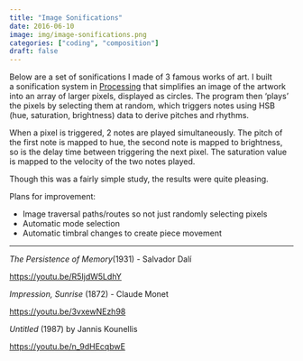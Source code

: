 ```yaml
---
title: "Image Sonifications"
date: 2016-06-10
image: img/image-sonifications.png
categories: ["coding", "composition"]
draft: false
---
```


Below are a set of sonifications I made of 3 famous works of art. I built a sonification system in [Processing](https://www.processing.org) that simplifies an image of the artwork into an array of larger pixels, displayed as circles. The program then ‘plays’ the pixels by selecting them at random, which triggers notes using HSB (hue, saturation, brightness) data to derive pitches and rhythms.

When a pixel is triggered, 2 notes are played simultaneously. The pitch of the first note is mapped to hue, the second note is mapped to brightness, so is the delay time between triggering the next pixel. The saturation value is mapped to the velocity of the two notes played.

Though this was a fairly simple study, the results were quite pleasing.

Plans for improvement:

* Image traversal paths/routes so not just randomly selecting pixels
* Automatic mode selection
* Automatic timbral changes to create piece movement

<hr />

*The Persistence of Memory*(1931) - Salvador Dalí

https://youtu.be/R5IjdW5LdhY

*Impression, Sunrise* (1872) - Claude Monet

https://youtu.be/3vxewNEzh98

*Untitled* (1987) by Jannis Kounellis

https://youtu.be/n_9dHEcqbwE